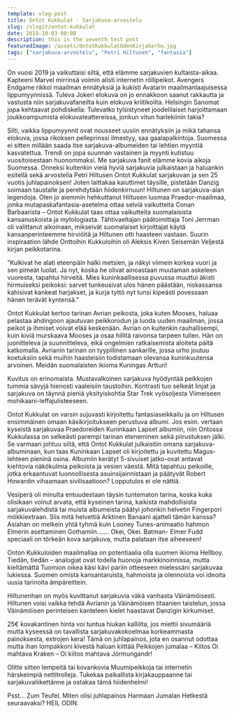 ```yaml
---
template: vlog-post
title: Ontot Kukkulat - Sarjakuva-arvostelu
slug: /vlogit/ontot-kukkulat
date: 2019-10-03 00:00
description: this is the seventh test post
featuredImage: /assets/OntotKukkulatOdenKirjakerho.jpg
tags: ["sarjakuva-arvostelu", "Petri Hiltunen", "fantasia"]
---
```

On vuosi 2019 ja vaikuttaisi siltä, että elämme sarjakuvien kultaista-aikaa. Kapteeni Marvel mirrinsä voimin alisti internetin röllipeikot. Avengers Endgame rikkoi maailman ennätyksiä ja kukisti Avatarin maailmanlaajuisessa lippumyynnissä. Tuleva Jokeri elokuva on jo ennakkoon saanut rakkautta ja vastusta niin sarjakuvafaneilta kuin elokuva kriitikoilta.  Helsingin Sanomat jopa kehtaavat pohdiskella: Tulevatko tylsistyneet joodelilaiset harjoittamaan joukkoampumista elokuvateattereissa, jonkun vitun harlekiinin takia?

Silti, vaikka lippumyynnit ovat nousseet uusiin ennätyksiin ja mikä tahansa elokuva, jossa rikoksen pelleprinssi ilmestyy, saa gaalapalkintoja. Suomessa ei sitten millään saada itse sarjakuva-albumeiden tai lehtien myyntiä kasvatettua.  Trendi on jopa suunnan vastainen ja myynti kutistuu vuositoisestaan huonommaksi. Me sarjakuva fanit elämme kovia aikoja Suomessa. Onneksi kuitenkin vielä hyviä sarjakuvia julkaistaan ja haluankin esitellä sekä arvostella Petri Hiltusen Ontot Kukkulat sarjakuvan ja sen 25 vuotis juhlapainoksen! Joten laittakaa kaiuttimet täysille, pistetään Danzig soimaan taustalle ja perehdytään hiidenkirnuun!
Hiltunen on sarjakuva-alan legendoja. Olen jo aiemmin hehkuttanut Hiltusen luomaa Praedor-maailmaa, jonka mutapaskafantasia-asetelma ottaa selviä vaikutteita Conan Barbaarista – Ontot Kukkulat taas ottaa vaikutteita suomalaisista kansanuskoista ja mytologiasta.  Tähtivaeltajan päätoimittaja Toni Jerrman oli valittanut aikoinaan, mikseivät suomalaiset kirjoittajat käytä kansanperinteemme hirviöitä ja Hiltunen otti haasteen vastaan. Suurin inspiraation lähde Onttoihin Kukkuloihin oli Aleksis Kiven Seisemän Veljestä kirjan peikkotarina.

”Kulkivat he alati eteenpäin halki metsien, ja näkyi viimein korkea vuori ja sen pimeät luolat. Ja nyt, koska he olivat ainoastaan muutaman askeleen vuoresta, tapahtui hirveitä. Mies kuninkaallisessa puvussa muuttui äkisti hirmuiseksi peikoksi: sarvet tunkeusivat ulos hänen päästään, niskassansa kahisivat kankeat harjakset, ja kurja tyttö nyt tunsi kipeästi povessaan hänen terävät kyntensä.”

Ontot Kukkulat kertoo tarinan Avrian peikosta, joka kuten Mooses, haluaa pelastaa ahdingoon ajautuvan peikkorodun ja luoda uuden maailman, jossa peikot ja ihmiset voivat elää keskenään. Avrian on kuitenkin rauhallisempi, kuin kiviä murskaava Mooses ja osaa hillitä raivonsa tarpeen tullen. Hän on juonitteleva ja suunnitteleva, eikä ongelmien ratkaisemista aloiteta päitä katkomalla. Avrianin tarinan on tyypillinen sankarille, jossa urho joutuu koetuksiin sekä muihin haasteisiin todistamaan olevansa kuninkuutensa arvoinen. Meidän suomalaisten ikioma Kuningas Artturi! 

Kuvitus on erinomaista. Mustavalkoinen sarjakuva hyödyntää peikkojen tummia sävyjä hienosti vaaleisiin taustoihin. Kontrasti tuo selkeät linjat ja sarjakuva on täynnä pieniä yksityiskohtia Star Trek vyösoljesta Viimeiseen mohikaani-leffajulisteeseen.

Ontot Kukkulat on varsin sujuvasti kirjoitettu fantasiaseikkailu ja on Hiltusen ensimmäinen omaan käsikirjoitukseen perustuva albumi. Jos esim. vertaan kyseistä sarjakuvaa Praedoreiden Kuninkaan Lapset albumiin, niin Ontossa Kukkulassa on selkeästi parempi tarinan eteneminen sekä piirustuksen jälki. Se varmaan johtuu siitä, että Ontot Kukkulat julkaistiin omana sarjakuva-albuminaan, kun taas Kuninkaan Lapset oli kirjoitettu ja kuvitettu Magus-lehteen pieninä osina.
Albumiin kerätyt 5-sivuiset jatko-osat antavat kiehtovia näkökulmia peikoista ja vesien väestä. Mitä tapahtuu peikoille, jotka erkaantuvat luonnollisesta asuinsijainnistaan ja päätyvät Robert Howardin vihaamaan sivilisaatioon? Lopputulos ei ole nättiä. 

Vesiperä oli minulta entuudestaan täysin tuntematon tarina, koska kuka olisikaan voinut arvata, että kyseinen tarina, kaikista mahdollisista sarjakuvalehdistä tai muista albumeista päätyi johonkin helvetin Fingerpori mökkiextraan.  Siis mitä helvettiä Arktinen Banaani ajatteli tämän kanssa? Asiahan on melkein yhtä tyhmä kuin Looney Tunes-animaatio hahmon Elmerin asettaminen Gothamiin……. Okei, Okei.  Batman- Elmer Fudd speciaali on törkeän kova sarjakuva, mutta palataan itse aiheeseen! 

Onton Kukkuloiden maailmallaa on potentiaalia olla suomen ikioma Hellboy. Tiedän, tiedän – analogiat ovat todella huonoja markkinoinnissa, mutta kieltämättä Tuomion oikea käsi kävi pariin otteeseen mielessäni sarjakuvaa lukiessa. Suomen omista kansantaruista, hahmoista ja olennoista voi ideoita uusia tarinoita ämpäreittein. 

Hiltunenhan on myös kuvittanut sarjakuvia väkä vanhasta Väinämöisesti. Hiltunen voisi vaikka tehdä Avrianin ja Väinämöisen titaanien taistelun, jossa Väinämöisen perinteisen kanteleen kielet haastavat Danzigin kirkumiset.

25€ kovakantinen hinta voi tuntua hiukan kalliilta, jos miettii sivumääriä mutta kyseessä on tavallista sarjakuvakokoelmaa korkeammasta painoksesta, extrojen kera! Tämä on juhlapainos, jota en osannut odottaa mutta ihan lompakkoni kivestä haluan kiittää Peikkojen jumalaa – Kiitos Oi mahtava Kraken – Oi kiitos mahtava Jörmungandr! 

Olitte sitten lempeitä tai kovankovia Muumipeikkoja tai internetin härskeimpiä nettitrolleja. Tukekaa paikallista kirjakauppaanne tai sarjakuvaliikettänne ja ostakaa tämä hiidenhelmi!

Psst… Zum Teufel. Miten olisi juhlapainos Harmaan Jumalan Hetkestä seuraavaksi? HEIL ODIN.
